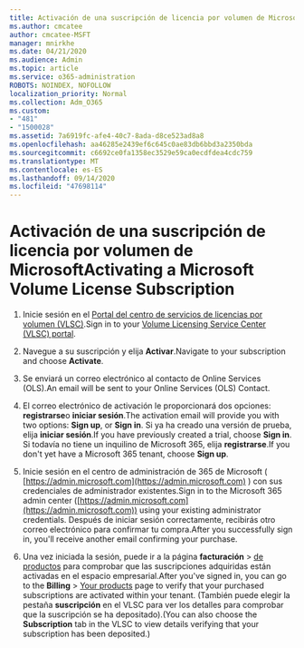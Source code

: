 ```yaml
---
title: Activación de una suscripción de licencia por volumen de Microsoft
ms.author: cmcatee
author: cmcatee-MSFT
manager: mnirkhe
ms.date: 04/21/2020
ms.audience: Admin
ms.topic: article
ms.service: o365-administration
ROBOTS: NOINDEX, NOFOLLOW
localization_priority: Normal
ms.collection: Adm_O365
ms.custom:
- "481"
- "1500028"
ms.assetid: 7a6919fc-afe4-40c7-8ada-d8ce523ad8a8
ms.openlocfilehash: aa46285e2439ef6c645c0ae83db6bbd3a2350bda
ms.sourcegitcommit: c6692ce0fa1358ec3529e59ca0ecdfdea4cdc759
ms.translationtype: MT
ms.contentlocale: es-ES
ms.lasthandoff: 09/14/2020
ms.locfileid: "47698114"
---
```

# <a name="activating-a-microsoft-volume-license-subscription"></a><span data-ttu-id="f6b6b-102">Activación de una suscripción de licencia por volumen de Microsoft</span><span class="sxs-lookup"><span data-stu-id="f6b6b-102">Activating a Microsoft Volume License Subscription</span></span>

1. <span data-ttu-id="f6b6b-103">Inicie sesión en el [Portal del centro de servicios de licencias por volumen (VLSC)](https://go.microsoft.com/fwlink/p/?LinkId=329762).</span><span class="sxs-lookup"><span data-stu-id="f6b6b-103">Sign in to your [Volume Licensing Service Center (VLSC) portal](https://go.microsoft.com/fwlink/p/?LinkId=329762).</span></span>

2. <span data-ttu-id="f6b6b-104">Navegue a su suscripción y elija **Activar**.</span><span class="sxs-lookup"><span data-stu-id="f6b6b-104">Navigate to your subscription and choose **Activate**.</span></span>

3. <span data-ttu-id="f6b6b-105">Se enviará un correo electrónico al contacto de Online Services (OLS).</span><span class="sxs-lookup"><span data-stu-id="f6b6b-105">An email will be sent to your Online Services (OLS) Contact.</span></span>

4. <span data-ttu-id="f6b6b-106">El correo electrónico de activación le proporcionará dos opciones: **registrarse**o **iniciar sesión**.</span><span class="sxs-lookup"><span data-stu-id="f6b6b-106">The activation email will provide you with two options: **Sign up**, or **Sign in**.</span></span> <span data-ttu-id="f6b6b-107">Si ya ha creado una versión de prueba, elija **iniciar sesión**.</span><span class="sxs-lookup"><span data-stu-id="f6b6b-107">If you have previously created a trial, choose **Sign in**.</span></span> <span data-ttu-id="f6b6b-108">Si todavía no tiene un inquilino de Microsoft 365, elija **registrarse**.</span><span class="sxs-lookup"><span data-stu-id="f6b6b-108">If you don't yet have a Microsoft 365 tenant, choose **Sign up**.</span></span>

5. <span data-ttu-id="f6b6b-109">Inicie sesión en el centro de administración de 365 de Microsoft ( [https://admin.microsoft.com](https://admin.microsoft.com) ) con sus credenciales de administrador existentes.</span><span class="sxs-lookup"><span data-stu-id="f6b6b-109">Sign in to the Microsoft 365 admin center ([https://admin.microsoft.com](https://admin.microsoft.com)) using your existing administrator credentials.</span></span> <span data-ttu-id="f6b6b-110">Después de iniciar sesión correctamente, recibirás otro correo electrónico para confirmar tu compra.</span><span class="sxs-lookup"><span data-stu-id="f6b6b-110">After you successfully sign in, you'll receive another email confirming your purchase.</span></span>

6. <span data-ttu-id="f6b6b-111">Una vez iniciada la sesión, puede ir a la página **facturación** \> [de productos](https://go.microsoft.com/fwlink/p/?linkid=842054) para comprobar que las suscripciones adquiridas están activadas en el espacio empresarial.</span><span class="sxs-lookup"><span data-stu-id="f6b6b-111">After you've signed in, you can go to the **Billing** \> [Your products](https://go.microsoft.com/fwlink/p/?linkid=842054) page to verify that your purchased subscriptions are activated within your tenant.</span></span> <span data-ttu-id="f6b6b-112">(También puede elegir la pestaña **suscripción** en el VLSC para ver los detalles para comprobar que la suscripción se ha depositado).</span><span class="sxs-lookup"><span data-stu-id="f6b6b-112">(You can also choose the **Subscription** tab in the VLSC to view details verifying that your subscription has been deposited.)</span></span>
